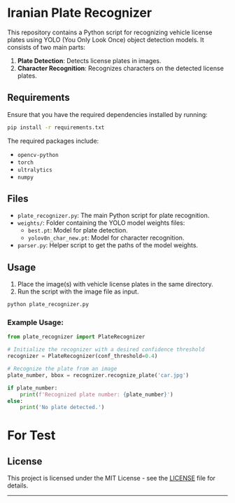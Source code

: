 # Iranian Plate Recognizer

This repository contains a Python script for recognizing vehicle license plates using YOLO (You Only Look Once) object detection models. It consists of two main parts:
1. **Plate Detection**: Detects license plates in images.
2. **Character Recognition**: Recognizes characters on the detected license plates.

## Requirements

Ensure that you have the required dependencies installed by running:

```bash
pip install -r requirements.txt
```

The required packages include:
- `opencv-python`
- `torch`
- `ultralytics`
- `numpy`

## Files

- `plate_recognizer.py`: The main Python script for plate recognition.
- `weights/`: Folder containing the YOLO model weights files:
  - `best.pt`: Model for plate detection.
  - `yolov8n_char_new.pt`: Model for character recognition.
- `parser.py`: Helper script to get the paths of the model weights.

## Usage

1. Place the image(s) with vehicle license plates in the same directory.
2. Run the script with the image file as input.

```bash
python plate_recognizer.py
```

### Example Usage:

```python
from plate_recognizer import PlateRecognizer

# Initialize the recognizer with a desired confidence threshold
recognizer = PlateRecognizer(conf_threshold=0.4)

# Recognize the plate from an image
plate_number, bbox = recognizer.recognize_plate('car.jpg')

if plate_number:
    print(f'Recognized plate number: {plate_number}')
else:
    print('No plate detected.')
```


# For Test

## License

This project is licensed under the MIT License - see the [LICENSE](LICENSE) file for details.

---

